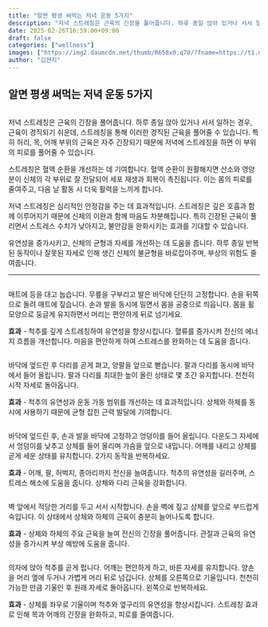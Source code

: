 ```yaml
---
title: "알면 평생 써먹는 저녁 운동 5가지"
description: "저녁 스트레칭은 근육의 긴장을 풀어줍니다. 하루 종일 앉아 있거나 서서 일하는 경우, 근육이 경직되기 쉬운데, 스트레칭을 통해 이러한 경직된 근육을 풀어줄 수 있습니다. 특히 허리, 목, 어깨 부위의 근육은 자주 긴장되기 때문에 저녁에 스트레칭을 하면 이 부위의 피로를"
date: 2025-02-26T16:59:00+09:00
draft: false
categories: ["wellness"]
images: ["https://img2.daumcdn.net/thumb/R658x0.q70/?fname=https://t1.daumcdn.net/news/202412/12/tenbody/20241212173002376rmyu.jpg", "https://t1.daumcdn.net/news/202412/12/tenbody/20241212173002779gdht.gif", "https://t1.daumcdn.net/news/202412/12/tenbody/20241212173003112rxmp.gif", "https://t1.daumcdn.net/news/202412/12/tenbody/20241212173003587swyb.gif", "https://t1.daumcdn.net/news/202412/12/tenbody/20241212173003939hiru.gif"]
author: "김현지"
---
```


<h2 >알면 평생 써먹는 저녁 운동 5가지</h2> <figure ><img src="https://img2.daumcdn.net/thumb/R658x0.q70/?fname=https://t1.daumcdn.net/news/202412/12/tenbody/20241212173002376rmyu.jpg" alt=""/></figure> <p>저녁 스트레칭은 근육의 긴장을 풀어줍니다. 하루 종일 앉아 있거나 서서 일하는 경우, 근육이 경직되기 쉬운데, 스트레칭을 통해 이러한 경직된 근육을 풀어줄 수 있습니다. 특히 허리, 목, 어깨 부위의 근육은 자주 긴장되기 때문에 저녁에 스트레칭을 하면 이 부위의 피로를 풀어줄 수 있습니다.</p> <p>스트레칭은 혈액 순환을 개선하는 데 기여합니다. 혈액 순환이 원활해지면 산소와 영양분이 신체의 각 부위로 잘 전달되어 세포 재생과 회복이 촉진됩니다. 이는 몸의 피로를 줄여주고, 다음 날 활동 시 더욱 활력을 느끼게 합니다.</p> <p>저녁 스트레칭은 심리적인 안정감을 주는 데 효과적입니다. 스트레칭은 깊은 호흡과 함께 이루어지기 때문에 신체의 이완과 함께 마음도 차분해집니다. 특히 긴장된 근육이 풀리면서 스트레스 수치가 낮아지고, 불안감을 완화시키는 효과를 기대할 수 있습니다.</p> <p>유연성을 증가시키고, 신체의 균형과 자세를 개선하는 데 도움을 줍니다. 하루 종일 반복된 동작이나 잘못된 자세로 인해 생긴 신체의 불균형을 바로잡아주며, 부상의 위험도 줄여줍니다.</p> <hr /> <figure ><img src="https://t1.daumcdn.net/news/202412/12/tenbody/20241212173002779gdht.gif" alt=""/></figure> <p>매트에 등을 대고 눕습니다. 무릎을 구부리고 발은 바닥에 단단히 고정합니다. 손을 뒤쪽으로 돌려 매트에 짚습니다. 손과 발을 동시에 밀면서 몸을 공중으로 띄웁니다. 몸을 휠 모양으로 둥글게 유지하면서 머리는 편안하게 뒤로 넘기세요.</p> <p><strong>효과</strong> - 척추를 깊게 스트레칭하여 유연성을 향상시킵니다. 혈류를 증가시켜 전신의 에너지 흐름을 개선합니다. 마음을 편안하게 하여 스트레스를 완화하는 데 도움을 줍니다.</p> <figure ><img src="https://t1.daumcdn.net/news/202412/12/tenbody/20241212173003112rxmp.gif" alt=""/></figure> <p>바닥에 엎드린 후 다리를 곧게 펴고, 양팔을 앞으로 뻗습니다. 팔과 다리를 동시에 바닥에서 들어 올립니다. 팔과 다리를 최대한 높이 올린 상태로 몇 초간 유지합니다. 천천히 시작 자세로 돌아옵니다.</p> <p><strong>효과</strong> - 척추의 유연성과 운동 가동 범위를 개선하는 데 효과적입니다. 상체와 하체를 동시에 사용하기 때문에 균형 잡힌 근력 발달에 기여합니다.</p> <figure ><img src="https://t1.daumcdn.net/news/202412/12/tenbody/20241212173003587swyb.gif" alt=""/></figure> <p>바닥에 엎드린 후, 손과 발을 바닥에 고정하고 엉덩이를 들어 올립니다. 다운도그 자세에서 엉덩이를 낮추고 상체를 들어 올리며 가슴을 앞으로 내밉니다. 어깨를 내리고 상체를 곧게 세운 상태를 유지합니다. 2가지 동작을 반복하세요.</p> <p><strong>효과</strong> - 어깨, 팔, 허벅지, 종아리까지 전신을 늘여줍니다. 척추의 유연성을 길러주며, 스트레스 해소에 도움을 줍니다. 상체와 다리 근육을 강화합니다.</p> <figure ><img src="https://t1.daumcdn.net/news/202412/12/tenbody/20241212173003939hiru.gif" alt=""/></figure> <p>벽 앞에서 적당한 거리를 두고 서서 시작합니다. 손을 벽에 짚고 상체를 앞으로 부드럽게 숙입니다. 이 상태에서 상체와 하체의 근육이 충분히 늘어나도록 합니다.</p> <p><strong>효과</strong> - 상체와 하체의 주요 근육을 늘여 전신의 긴장을 풀어줍니다. 관절과 근육의 유연성을 증가시켜 부상 예방에 도움을 줍니다.</p> <figure ><img src="https://t1.daumcdn.net/news/202412/12/tenbody/20241212173004277qkiy.gif" alt=""/></figure> <p>의자에 앉아 척추를 곧게 펍니다. 어깨는 편안하게 하고, 바른 자세를 유지합니다. 양손을 머리 옆에 두거나 가볍게 머리 뒤로 넘깁니다. 상체를 오른쪽으로 기울입니다. 천천히 가능한 만큼 기울인 후 원래 자세로 돌아옵니다. 왼쪽으로 반복하세요.</p> <p><strong>효과</strong> - 상체를 좌우로 기울이며 척추와 옆구리의 유연성을 향상시킵니다. 스트레칭 효과로 인해 목과 어깨의 긴장을 완화하고, 피로를 줄여줍니다.</p>